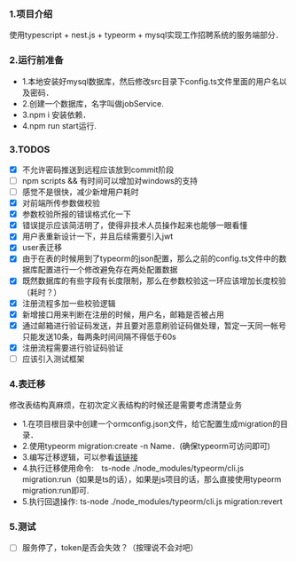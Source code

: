 ### 1.项目介绍

使用typescript + nest.js + typeorm + mysql实现工作招聘系统的服务端部分．

### 2.运行前准备

+ 1.本地安装好mysql数据库，然后修改src目录下config.ts文件里面的用户名以及密码．
+ 2.创建一个数据库，名字叫做jobService.
+ 3.npm i 安装依赖．
+ 4.npm run start运行.
       
### 3.TODOS

- [x] 不允许密码推送到远程应该放到commit阶段
- [ ] npm scripts && 有时间可以增加对windows的支持
- [ ] 感觉不是很快，减少新增用户耗时
- [x] 对前端所传参数做校验
- [x] 参数校验所报的错误格式化一下
- [x] 错误提示应该简洁明了，使得非技术人员操作起来也能够一眼看懂
- [x] 用户表重新设计一下，并且后续需要引入jwt
- [x] user表迁移
- [x] 由于在表的时候用到了typeorm的json配置，那么之前的config.ts文件中的数据库配置进行一个修改避免存在两处配置数据
- [x] 既然数据库的有些字段有长度限制，那么在参数校验这一环应该增加长度校验（耗时？）
- [x] 注册流程多加一些校验逻辑
- [x] 新增接口用来判断在注册的时候，用户名，邮箱是否被占用
- [x] 通过邮箱进行验证码发送，并且要对恶意刷验证码做处理，暂定一天同一帐号只能发送10条，每两条时间间隔不得低于60s
- [x] 注册流程需要进行验证码验证
- [ ] 应该引入测试框架

### 4.表迁移

修改表结构真麻烦，在初次定义表结构的时候还是需要考虑清楚业务

+ 1.在项目根目录中创建一个ormconfig.json文件，给它配置生成migration的目录．
+ 2.使用typeorm migration:create -n Name．(确保typeorm可访问即可)
+ 3.编写迁移逻辑，可以参看[该链接](https://typeorm.io/#/migrations)
+ 4.执行迁移使用命令:　ts-node ./node_modules/typeorm/cli.js migration:run（如果是ts的话），如果是js项目的话，那么直接使用typeorm migration:run即可.
+ 5.执行回退操作: ts-node ./node_modules/typeorm/cli.js migration:revert

### 5.测试

- [ ] 服务停了，token是否会失效？（按理说不会对吧）